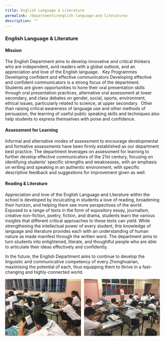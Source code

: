 ```yaml
---
title: English Language & Literature
permalink: /departments/english-language-and-literature/
description: ""
---
```

### **English Language & Literature**

#### **Mission** 
The English Department aims to develop innovative and critical thinkers who are independent, avid readers with a global outlook, and an appreciation and love of the English language.   Key Programmes   Developing confident and effective communicators Developing effective and confident communicators is a strong focus of the department.  Students are given opportunities to hone their oral presentation skills through oral presentation practices, alternative oral assessment at lower secondary, and class debates on gender, social, sports, environment, ethical issues, particularly related to science, at upper secondary.  Other than raising critical awareness of language use and other methods of persuasion, the learning of useful public speaking skills and techniques also help students to express themselves with poise and confidence.

#### **Assessment for Learning**
Informal and alternative modes of assessment to encourage developmental and formative assessments have been firmly established as our department best practice. The department leverages on assessment for learning to further develop effective communicators of the 21st century, focusing on identifying students’ specific strengths and weaknesses, with an emphasis on writing and speaking in an authentic environment, with specific descriptive feedback and suggestions for improvement given as well.

#### **Reading & Literature**
Appreciation and love of the English Language and Literature within the school is developed by inculcating in students a love of reading, broadening their horizon, and helping them see more perspectives of the world.  Exposed to a range of texts in the form of expository essay, journalism, creative non-fiction, poetry, fiction, and drama, students learn the various insights that different critical approaches to these texts can yield.   While strengthening the intellectual power of every student, this knowledge of language and literature provides each with an understanding of human nature as made manifest through the written word.  The department aims to turn students into enlightened, literate, and thoughtful people who are able to articulate their ideas effectively and confidently.  

In the future, the English Department aims to continue to develop the linguistic and communicative competency of every Zhonghuarian, maximising the potential of each, thus equipping them to thrive in a fast-changing and highly-connected world.

<img src="/images/eng1.jpg" style="width:49%" align=left>
<img src="/images/eng2.jpg" style="width:49%" align=right>